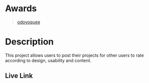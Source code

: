 # Awards

>[odoyoquee](https://github.com/odoyoquee) 

# Description  
This project allows users to post their projects for other users to rate according to design, usability and content.

## Live Link

